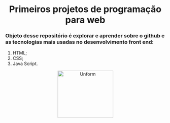 <h1 align="center">Primeiros projetos de programação para web</h1>

### Objeto desse repositório é explorar e aprender sobre o github e as tecnologias mais usadas no desenvolvimento front end:
1. HTML;
2. CSS;
3. Java Script.
 
 <p align="center">
  <img src="https://user-images.githubusercontent.com/52724544/115740305-aece3380-a35c-11eb-9222-7fd1d82b2267.gif" height="150" width="175" alt="Unform" alt=[learning never ends]/>
</p>

